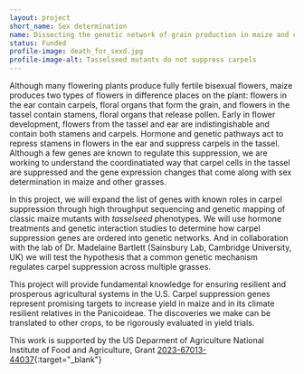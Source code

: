 ```yaml
---
layout: project
short_name: Sex determination
name: Dissecting the genetic network of grain production in maize and crop relatives
status: Funded
profile-image: death_for_sexd.jpg
profile-image-alt: Tasselseed mutants do not suppress carpels
---
```

Although many flowering plants produce fully fertile bisexual flowers, maize produces two types of flowers in difference places on the plant: flowers in the ear contain carpels, floral organs that form the grain, and flowers in the tassel contain stamens, floral organs that release pollen. Early in flower development, flowers from the tassel and ear are indistingishable and contain both stamens and carpels. Hormone and genetic pathways act to repress stamens in flowers in the ear and suppress carpels in the tassel. Although a few genes are known to regulate this suppression, we are working to understand the coordinatiated way that carpel cells in the tassel are suppressed and the gene expression changes that come along with sex determination in maize and other grasses.

In this project, we will expand the list of genes with known roles in carpel suppression through high throughput sequencing and genetic mapping of classic maize mutants with *tasselseed* phenotypes. We will use hormone treatments and genetic interaction studies to determine how carpel suppression genes are ordered into genetic networks. And in collaboration with the lab of Dr. Madelaine Bartlett (Sainsbury Lab, Cambridge University, UK) we will test the hypothesis that a common genetic mechanism regulates carpel suppression across multiple grasses. 

This project will provide fundamental knowledge for ensuring resilient and prosperous agricultural systems in the U.S. Carpel suppression genes represent promising targets to increase yield in maize and in its climate resilient relatives in the Panicoideae. The discoveries we make can be translated to other crops, to be rigorously evaluated in yield trials.

This work is supported by the US Deparment of Agriculture National Institute of Food and Agriculture, Grant [2023-67013-44037](https://portal.nifa.usda.gov/web/crisprojectpages/1033365-grain-gains-dissecting-the-genetic-network-limiting-grain-production-in-maize-and-its-crop-relatives.html){:target="_blank"}